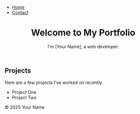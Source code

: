 <!DOCTYPE html>
<html lang="en">
<head>
  <meta charset="UTF-8" />
  <meta name="viewport" content="width=device-width, initial-scale=1.0" />
  <title>Home | My Portfolio</title>
  <link rel="stylesheet" href="style.css" />
</head>
<body>
  <nav>
    <ul>
      <li><a href="index.html">Home</a></li>
      <li><a href="contact.html">Contact</a></li>
    </ul>
  </nav>

  <header>
    <h1>Welcome to My Portfolio</h1>
    <p>I'm [Your Name], a web developer.</p>
  </header>

  <section>
    <h2>Projects</h2>
    <p>Here are a few projects I’ve worked on recently.</p>
    <ul>
      <li>Project One</li>
      <li>Project Two</li>
    </ul>
  </section>

  <footer>
    <p>© 2025 Your Name</p>
  </footer>
</body>
</html>

